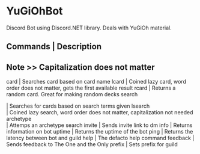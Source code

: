 # YuGiOhBot
Discord Bot using Discord.NET library. Deals with YuGiOh material.

Commands                       | Description
--------------------------------------------------------
Note >> Capitalization does not matter
--------------------------------------------------------
card <card name>               | Searches card based on card name
lcard <card name>              | Coined lazy card, word order does not matter, gets the first available result
rcard                          | Returns a random card. Great for making random decks
search <search>                | Searches for cards based on search terms given
lsearch <search>               | Coined lazy search, word order does not matter, capitalization not needed
archetype <search>             | Attemps an archetype search
invite                         | Sends invite link to dm
info                           | Returns information on bot
uptime                         | Returns the uptime of the bot
ping                           | Returns the latency between bot and guild
help                           | The defacto help command
feedback <feedback>            | Sends feedback to The One and the Only
prefix <prefix>                | Sets prefix for guild
